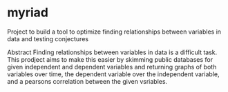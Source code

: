 # myriad
Project to build a tool to optimize finding relationships between variables in data and testing conjectures

Abstract
Finding relationships between variables in data is a difficult task. This prodject aims to make this easier by skimming public databases for given independent and dependent variables and returning graphs of both variables over time, the dependent variable over the independent variable, and a pearsons correlation between the given vsriables.
